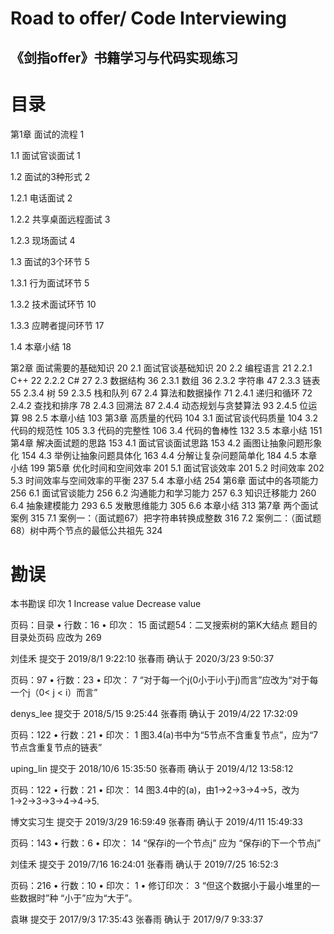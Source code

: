 # Road to offer/ Code Interviewing

## 《剑指offer》书籍学习与代码实现练习

# 目录
第1章 面试的流程 1

1.1 面试官谈面试 1

1.2 面试的3种形式 2

1.2.1 电话面试 2

1.2.2 共享桌面远程面试 3

1.2.3 现场面试 4

1.3 面试的3个环节 5

1.3.1 行为面试环节 5

1.3.2 技术面试环节 10

1.3.3 应聘者提问环节 17

1.4 本章小结 18

第2章 面试需要的基础知识 20
2.1 面试官谈基础知识 20
2.2 编程语言 21
2.2.1 C++ 22
2.2.2 C# 27
2.3 数据结构 36
2.3.1 数组 36
2.3.2 字符串 47
2.3.3 链表 55
2.3.4 树 59
2.3.5 栈和队列 67
2.4 算法和数据操作 71
2.4.1 递归和循环 72
2.4.2 查找和排序 78
2.4.3 回溯法 87
2.4.4 动态规划与贪婪算法 93
2.4.5 位运算 98
2.5 本章小结 103
第3章 高质量的代码 104
3.1 面试官谈代码质量 104
3.2 代码的规范性 105
3.3 代码的完整性 106
3.4 代码的鲁棒性 132
3.5 本章小结 151
第4章 解决面试题的思路 153
4.1 面试官谈面试思路 153
4.2 画图让抽象问题形象化 154
4.3 举例让抽象问题具体化 163
4.4 分解让复杂问题简单化 184
4.5 本章小结 199
第5章 优化时间和空间效率 201
5.1 面试官谈效率 201
5.2 时间效率 202
5.3 时间效率与空间效率的平衡 237
5.4 本章小结 254
第6章 面试中的各项能力 256
6.1 面试官谈能力 256
6.2 沟通能力和学习能力 257
6.3 知识迁移能力 260
6.4 抽象建模能力 293
6.5 发散思维能力 305
6.6 本章小结 313
第7章 两个面试案例 315
7.1 案例一：（面试题67）把字符串转换成整数 316
7.2 案例二：（面试题68）树中两个节点的最低公共祖先 324


# 勘误

本书勘误
印次 
1
Increase value
Decrease value
 
	
页码：目录  •  行数：16  •  印次： 15
面试题54：二叉搜索树的第K大结点 题目的目录处页码 应改为 269

刘佳禾 提交于 2019/8/1 9:22:10
张春雨 确认于 2020/3/23 9:50:37
	
页码：97  •  行数：23  •  印次： 7
“对于每一个j(0小于i小于j)而言”应改为“对于每一个j（0< j < i）而言”

denys_lee 提交于 2018/5/15 9:25:44
张春雨 确认于 2019/4/22 17:32:09
	
页码：122  •  行数：21  •  印次： 1
图3.4(a)书中为“5节点不含重复节点”，应为“7节点含重复节点的链表”

uping_lin 提交于 2018/10/6 15:35:50
张春雨 确认于 2019/4/12 13:58:12
	
页码：122  •  行数：21  •  印次： 14
图3.4中的(a)，由1→2→3→4→5，改为1→2→3→3→4→4→5.

博文实习生 提交于 2019/3/29 16:59:49
张春雨 确认于 2019/4/11 15:49:33
	
页码：143  •  行数：6  •  印次： 14
“保存i的一个节点j”
应为
“保存i的下一个节点j”

刘佳禾 提交于 2019/7/16 16:24:01
张春雨 确认于 2019/7/25 16:52:3



页码：216  •  行数：10  •  印次： 1  •  修订印次： 3
“但这个数据小于最小堆里的一些数据时”种 “小于”应为“大于”。

袁琳 提交于 2017/9/3 17:35:43
张春雨 确认于 2017/9/7 9:33:37


